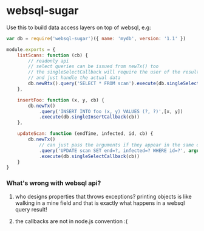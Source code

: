 # websql-sugar

Use this to build data access layers on top of websql, e.g:

```javascript
var db = require('websql-sugar')({ name: 'mydb', version: '1.1' })

module.exports = {
    listScans: function (cb) {
        // readonly api
        // select queries can be issued from newTx() too 
        // the singleSelectCallback will require the user of the result to write less boilerplate code
        // and just handle the actual data
        db.newRtx().query('SELECT * FROM scan').execute(db.singleSelectCallback(cb))
    },

    insertFoo: function (x, y, cb) {
        db.newTx()
            .query('INSERT INTO foo (x, y) VALUES (?, ?)',[x, y])
            .execute(db.singleInsertCallback(cb))
    },

    updateScan: function (endTime, infected, id, cb) {
        db.newTx()
            // can just pass the arguments if they appear in the same order of the query parameters
            .query('UPDATE scan SET end=?, infected=? WHERE id=?', arguments) 
            .execute(db.singleSelectCallback(cb))
    }    
}
```

### What's wrong with websql api?

1. who designs properties that throws exceptions? printing objects is like walking in a mine field and that is exactly what happens in a websql query result!

2. the callbacks are not in node.js convention :(
